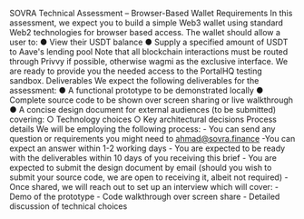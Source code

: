 SOVRA Technical Assessment – Browser-Based Wallet
Requirements
In this assessment, we expect you to build a simple Web3 wallet using standard
Web2 technologies for browser based access. The wallet should allow a user to:
●​ View their USDT balance
●​ Supply a specified amount of USDT to Aave's lending pool
Note that all blockchain interactions must be routed through Privvy if possible, otherwise wagmi as the
exclusive interface. We are ready to provide you the needed access to the PortalHQ
testing sandbox.
Deliverables
We expect the following deliverables for the assessment:
●​ A functional prototype to be demonstrated locally
●​ Complete source code to be shown over screen sharing or live walkthrough
●​ A concise design document for external audiences (to be submitted) covering:
○​ Technology choices
○​ Key architectural decisions
Process details​
We will be employing the following process:
-​ You can send any question or requirements you might need to
ahmad@sovra.finance
-​ You can expect an answer within 1-2 working days
-​ You are expected to be ready with the deliverables within 10 days of you
receiving this brief
-​ You are expected to submit the design document by email (should you wish to
submit your source code, we are open to receiving it, albeit not required)
-​ Once shared, we will reach out to set up an interview which will cover:
-​ Demo of the prototype
-​ Code walkthrough over screen share
-​ Detailed discussion of technical choices 